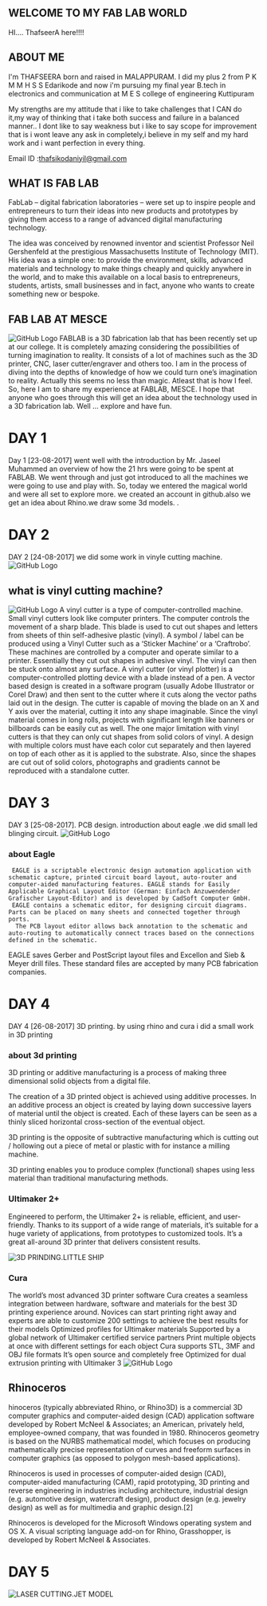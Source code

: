 ##  WELCOME TO MY FAB LAB WORLD 
HI.... ThafseerA here!!!!
    
## ABOUT ME
I'm THAFSEERA born and raised in MALAPPURAM. I did my plus 2 from P K M M H S S Edarikode and now i'm pursuing my final year B.tech in electronics and communication at M E S college of engineering Kuttipuram

My strengths are my attitude that i like to take challenges that I CAN do it,my way of thinking that i take both success and failure in a balanced manner..
I dont like to say weakness but i like to say scope for improvement that is i wont leave any ask in completely,i believe in my self and my hard work and i want perfection in every thing.


Email ID :thafsikodaniyil@gmail.com


## WHAT IS FAB LAB
FabLab – digital fabrication laboratories – were set up to inspire people and entrepreneurs to turn their ideas into new products and prototypes by giving them access to a range of advanced digital manufacturing technology.

The idea was conceived by renowned inventor and scientist Professor Neil Gershenfeld at the prestigious Massachusetts Institute of Technology (MIT). His idea was a simple one: to provide the environment, skills, advanced materials and technology to make things cheaply and quickly anywhere in the world, and to make this available on a local basis to entrepreneurs, students, artists, small businesses and in fact, anyone who wants to create something new or bespoke.
## FAB LAB AT MESCE 
![GitHub Logo](/images/B612_20170826_134534.jpg)
FABLAB is a 3D fabrication lab that has been recently set up at our college. It is completely amazing considering the possibilities of turning imagination to reality. It consists of a lot of machines such as the 3D printer, CNC, laser cutter/engraver and others too. I am in the process of diving into the depths of knowledge of how we could turn one’s imagination to reality. Actually this seems no less than magic. Atleast that is how I feel. So, here I am to share my experience at FABLAB, MESCE. I hope that anyone who goes through this will get an idea about the technology used in a 3D fabrication lab. Well … explore and have fun.
# DAY 1
Day 1 [23-08-2017] went well with the introduction by   Mr. Jaseel Muhammed an overview of how the 21 hrs were going to be spent at FABLAB. We went through and just got introduced to all the machines we were going to use and play with. So, today we entered the magical world and were all set to explore more. we created an account in github.also we get an idea about Rhino.we draw some 3d models. .
  

# DAY 2
DAY 2 [24-08-2017] we did some work in vinyle cutting machine. 
  ![GitHub Logo](/images/IMG_20170825_205118_887.jpg ) 


## what is vinyl cutting machine?
![GitHub Logo](/images/B612_20170826_134255.jpg)
A vinyl cutter is a type of computer-controlled machine. Small vinyl cutters look like computer printers. The computer controls the movement of a sharp blade. This blade is used to cut out shapes and letters from sheets of thin self-adhesive plastic (vinyl).
A symbol / label can be produced using a Vinyl Cutter such as a ‘Sticker Machine’ or a ‘Craftrobo’. These machines are controlled by a computer and operate similar to a printer. Essentially they cut out shapes in adhesive vinyl. The vinyl can then be stuck onto almost any surface.
A vinyl cutter (or vinyl plotter) is a computer-controlled plotting device with a blade instead of a pen. A vector based design is created in a software program (usually Adobe Illustrator or Corel Draw) and then sent to the cutter where it cuts along the vector paths laid out in the design. The cutter is capable of moving the blade on an X and Y axis over the material, cutting it into any shape imaginable. Since the vinyl material comes in long rolls, projects with significant length like banners or billboards can be easily cut as well. The one major limitation with vinyl cutters is that they can only cut shapes from solid colors of vinyl. A design with multiple colors must have each color cut separately and then layered on top of each other as it is applied to the substrate. Also, since the shapes are cut out of solid colors, photographs and gradients cannot be reproduced with a standalone cutter.
# DAY 3
DAY 3 [25-08-2017]. PCB design. introduction about eagle .we did small led blinging circuit.
![GitHub Logo](/images/B612_20170826_153224.jpg)

### about Eagle 
     EAGLE is a scriptable electronic design automation application with schematic capture, printed circuit board layout, auto-router and computer-aided manufacturing features. EAGLE stands for Easily Applicable Graphical Layout Editor (German: Einfach Anzuwendender Grafischer Layout-Editor) and is developed by CadSoft Computer GmbH. 
     EAGLE contains a schematic editor, for designing circuit diagrams. Parts can be placed on many sheets and connected together through ports.
      The PCB layout editor allows back annotation to the schematic and auto-routing to automatically connect traces based on the connections defined in the schematic.

EAGLE saves Gerber and PostScript layout files and Excellon and Sieb & Meyer drill files. These standard files are accepted by many PCB fabrication companies.

# DAY 4
DAY 4 [26-08-2017] 3D printing. by using rhino and cura i did a small work in 3D printing
### about 3d printing
3D printing or additive manufacturing is a process of making three dimensional solid objects from a digital file.

The creation of a 3D printed object is achieved using additive processes. In an additive process an object is created by laying down successive layers of material until the object is created. Each of these layers can be seen as a thinly sliced horizontal cross-section of the eventual object.

3D printing is the opposite of subtractive manufacturing which is cutting out / hollowing out a piece of metal or plastic with for instance a milling machine.

3D printing enables you to produce complex (functional) shapes using less material than traditional manufacturing methods.
### Ultimaker 2+
Engineered to perform, the Ultimaker 2+ is reliable, efficient, and user-friendly. Thanks to its support of a wide range of materials, it’s suitable for a huge variety of applications, from prototypes to customized tools. It’s a great all-around 3D printer that delivers consistent results.
 
 ![3D PRINDING.LITTLE SHIP](/images/B612_20170826_162525.jpg)
  ### Cura 
  The world’s most advanced 
 3D printer software
Cura creates a seamless integration between hardware, software and materials for the best 3D printing experience around.
Novices can start printing right away and experts are able to customize 200 settings to achieve the best results for their models
Optimized profiles for Ultimaker materials
Supported by a global network of Ultimaker certified service partners
Print multiple objects at once with different settings for each object
Cura supports STL, 3MF and OBJ file formats
It’s open source and completely free
Optimized for dual extrusion printing with Ultimaker 3
    ![GitHub Logo](/images/V502430_20170826_112617.jpg)
   ## Rhinoceros
   hinoceros (typically abbreviated Rhino, or Rhino3D) is a commercial 3D computer graphics and computer-aided design (CAD) application software developed by Robert McNeel & Associates; an American, privately held, employee-owned company, that was founded in 1980. Rhinoceros geometry is based on the NURBS mathematical model, which focuses on producing mathematically precise representation of curves and freeform surfaces in computer graphics (as opposed to polygon mesh-based applications).

Rhinoceros is used in processes of computer-aided design (CAD), computer-aided manufacturing (CAM), rapid prototyping, 3D printing and reverse engineering in industries including architecture, industrial design (e.g. automotive design, watercraft design), product design (e.g. jewelry design) as well as for multimedia and graphic design.[2]

Rhinoceros is developed for the Microsoft Windows operating system and OS X. A visual scripting language add-on for Rhino, Grasshopper, is developed by Robert McNeel & Associates.
# DAY 5
![LASER CUTTING.JET MODEL](/LASER/L1.jpg)
